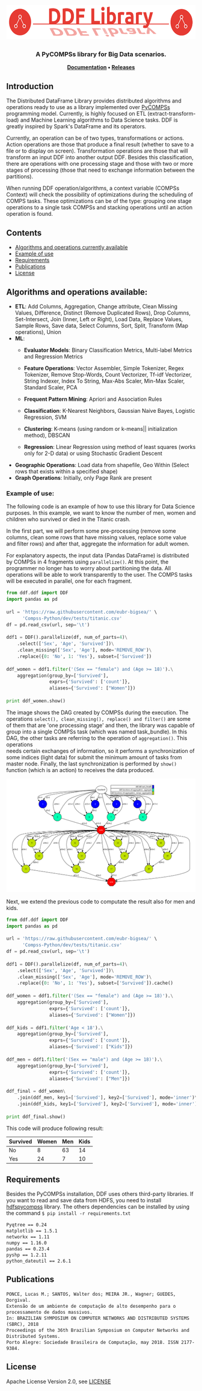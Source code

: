<h1 align="center">  
    <img src="./docs/ddf-logo.png" alt="Distributed DataFrame (DDF) Library" height="90px">    
</h1>

<h3 align="center">A PyCOMPSs library for Big Data scenarios.</h3>

<p align="center"><b>
    <a href="https://homepages.dcc.ufmg.br/~lucasmsp/ddf/">Documentation</a> •
    <a href="https://github.com/eubr-bigsea/Compss-Python/tree/compss2.5/releases">Releases</a>
</b>

</p>



## Introduction

The Distributed DataFrame Library provides distributed algorithms and operations ready to use as a library 
implemented over [PyCOMPSs](https://pypi.org/project/pycompss/) programming model. Currently, is highly focused on 
ETL (extract-transform-load) and Machine Learning algorithms to Data Science tasks. DDF is greatly inspired by Spark's 
DataFrame and its operators.

Currently, an operation can be of two types, transformations or actions. Action operations are those that produce 
a final result (whether to save to a file or to display on screen). Transformation operations are those that will 
transform an input DDF into another output DDF. Besides this classification, there are operations with one processing 
stage and those with two or more stages of processing (those that need to exchange information between the partitions).

When running DDF operation/algorithms, a context variable (COMPSs Context) will check the possibility of 
optimizations during the scheduling of COMPS tasks. These optimizations can be of the type: grouping one stage 
operations to a single task COMPSs and stacking operations until an action operation is found.


## Contents

- [Algorithms and operations currently available](#algorithms-and-operations-available)
- [Example of use](#example-of-use)
- [Requirements](#requirements)
- [Publications](#publications)
- [License](#license)

 
## Algorithms and operations available:

 - **ETL**: Add Columns, Aggregation, Change attribute, Clean Missing Values, Difference, Distinct (Remove Duplicated Rows), 
 Drop Columns, Set-Intersect, Join (Inner, Left or Right), Load Data, Replace Values, Sample Rows, Save data, 
 Select Columns, Sort, Split, Transform (Map operations), Union
 - **ML**:
   - **Evaluator Models**: Binary Classification Metrics, Multi-label Metrics and Regression Metrics
   - **Feature Operations**: Vector Assembler, Simple Tokenizer, Regex Tokenizer, Remove Stop-Words,
           Count Vectorizer, Tf-idf Vectorizer, String Indexer,
           Index To String, Max-Abs Scaler, Min-Max Scaler, Standard Scaler, PCA
   
   - **Frequent Pattern Mining**: Apriori and Association Rules
   - **Classification**: K-Nearest Neighbors, Gaussian Naive Bayes, Logistic Regression, SVM
   - **Clustering**: K-means (using random or k-means|| initialization method), DBSCAN
   - **Regression**: Linear Regression using method of least squares (works only for 2-D data) or using 
   Stochastic Gradient Descent
  - **Geographic Operations**: Load data from shapefile, Geo Within (Select rows that exists within a specified shape)
  - **Graph Operations**: Initially, only Page Rank are present

 
### Example of use:

The following code is an example of how to use this library for Data Science purposes. In this example, we want
to know the number of men, women and children who survived or died in the Titanic crash.

In the first part, we will perform some pre-processing (remove some columns, clean some rows that
have missing values, replace some value and filter rows) and after that, aggregate the information for adult women.

For explanatory aspects, the input data (Pandas DataFrame) is distributed by COMPSs in 4 fragments using `parallelize()`. 
At this point, the programmer no longer has to worry about partitioning the data. All operations will be able to 
work transparently to the user. The COMPS tasks will be executed in parallel, one for each fragment. 

```python
from ddf.ddf import DDF
import pandas as pd

url = 'https://raw.githubusercontent.com/eubr-bigsea/' \
      'Compss-Python/dev/tests/titanic.csv'
df = pd.read_csv(url, sep='\t')

ddf1 = DDF().parallelize(df, num_of_parts=4)\
    .select(['Sex', 'Age', 'Survived'])\
    .clean_missing(['Sex', 'Age'], mode='REMOVE_ROW')\
    .replace({0: 'No', 1: 'Yes'}, subset=['Survived'])

ddf_women = ddf1.filter('(Sex == "female") and (Age >= 18)').\
    aggregation(group_by=['Survived'],
                exprs={'Survived': ['count']},
                aliases={'Survived': ["Women"]})

print ddf_women.show()
```

The image shows the DAG created by COMPSs during the execution. The operations `select(), clean_missing(), replace() and filter()` 
are some of them that are 'one processing stage' and then, the library was capable of group into a single COMPSs task 
(which was named task_bundle). In this DAG, the other tasks are referring to the operation of `aggregation()`. This operations  
needs certain exchanges of information, so it performs a synchronization of some indices (light data) for submit the
 minimum amount of tasks from master node. Finally, the last synchronization is performed by `show()` function 
 (which is an action) to receives the data produced.

![usecase1](./docs/use_case_1.png)


Next, we extend the previous code to computate the result also for men and kids. 


```python
from ddf.ddf import DDF
import pandas as pd

url = 'https://raw.githubusercontent.com/eubr-bigsea/' \
      'Compss-Python/dev/tests/titanic.csv'
df = pd.read_csv(url, sep='\t')

ddf1 = DDF().parallelize(df, num_of_parts=4)\
    .select(['Sex', 'Age', 'Survived'])\
    .clean_missing(['Sex', 'Age'], mode='REMOVE_ROW')\
    .replace({0: 'No', 1: 'Yes'}, subset=['Survived']).cache()

ddf_women = ddf1.filter('(Sex == "female") and (Age >= 18)').\
    aggregation(group_by=['Survived'],
                exprs={'Survived': ['count']},
                aliases={'Survived': ["Women"]})

ddf_kids = ddf1.filter('Age < 18').\
    aggregation(group_by=['Survived'],
                exprs={'Survived': ['count']},
                aliases={'Survived': ["Kids"]})

ddf_men = ddf1.filter('(Sex == "male") and (Age >= 18)').\
    aggregation(group_by=['Survived'],
                exprs={'Survived': ['count']},
                aliases={'Survived': ["Men"]})

ddf_final = ddf_women\
    .join(ddf_men, key1=['Survived'], key2=['Survived'], mode='inner')\
    .join(ddf_kids, key1=['Survived'], key2=['Survived'], mode='inner')

print ddf_final.show()

```

This code will produce following result:


| Survived  | Women | Men | Kids |
| ----------|------ | ----|----- |
| No        |   8   | 63  |  14  |
| Yes       |  24   | 7   | 10   |



## Requirements

Besides the PyCOMPSs installation, DDF uses others third-party libraries. If you want to read and save data from HDFS, 
you need to install [hdfspycompss](https://github.com/eubr-bigsea/compss-hdfs/tree/master/Python) library. The others 
dependencies can be installed by using the command `$ pip install -r requirements.txt` 

```
Pyqtree == 0.24
matplotlib == 1.5.1
networkx == 1.11
numpy == 1.16.0
pandas == 0.23.4
pyshp == 1.2.11
python_dateutil == 2.6.1
```

## Publications

```
PONCE, Lucas M.; SANTOS, Walter dos; MEIRA JR., Wagner; GUEDES, Dorgival. 
Extensão de um ambiente de computação de alto desempenho para o processamento de dados massivos. 
In: BRAZILIAN SYMPOSIUM ON COMPUTER NETWORKS AND DISTRIBUTED SYSTEMS (SBRC), 2018 
Proceedings of the 36th Brazilian Symposium on Computer Networks and Distributed Systems. 
Porto Alegre: Sociedade Brasileira de Computação, may 2018. ISSN 2177-9384.
```
## License

Apache License Version 2.0, see [LICENSE](LICENSE)
